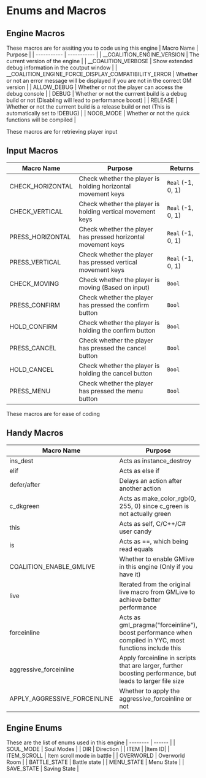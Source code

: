 # Enums and Macros
## Engine Macros
These macros are for assiting you to code using this engine
| Macro Name | Purpose |
| ----------- | ----------- |
| \_\_COALITION_ENGINE_VERSION | The current version of the engine |
| \_\_COALITION_VERBOSE | Show extended debug information in the coutput window |
| \_\_COALITION_ENGINE_FORCE_DISPLAY_COMPATIBILITY_ERROR | Whether or not an error message will be displayed if you are not in the correct GM version |
| ALLOW_DEBUG | Whether or not the player can access the debug console |
| DEBUG | Whether or not the currrent build is a debug build or not (Disabling will lead to performance boost) |
| RELEASE | Whether or not the currrent build is a release build or not (This is automatically set to !DEBUG) |
| NOOB_MODE | Whether or not the quick functions will be compiled |

These macros are for retrieving player input
## Input Macros
| Macro Name | Purpose | Returns |
| ----------- | ----------- | ----------- |
| CHECK_HORIZONTAL | Check whether the player is holding horizontal movement keys | `Real` (-1, 0, 1) |
| CHECK_VERTICAL | Check whether the player is holding vertical movement keys | `Real` (-1, 0, 1) |
| PRESS_HORIZONTAL | Check whether the player has pressed horizontal movement keys | `Real` (-1, 0, 1) |
| PRESS_VERTICAL | Check whether the player has pressed vertical movement keys | `Real` (-1, 0, 1) |
| CHECK_MOVING | Check whether the player is moving (Based on input) | `Bool` |
| PRESS_CONFIRM | Check whether the player has pressed the confirm button | `Bool` |
| HOLD_CONFIRM | Check whether the player is holding the confirm button | `Bool` |
| PRESS_CANCEL | Check whether the player has pressed the cancel button | `Bool` |
| HOLD_CANCEL | Check whether the player is holding the cancel button | `Bool` |
| PRESS_MENU | Check whether the player has pressed the menu button | `Bool` |
These macros are for ease of coding
## Handy Macros
| Macro Name | Purpose |
| ----------- | ----------- |
| ins_dest | Acts as instance_destroy |
| elif | Acts as else if |
| defer/after | Delays an action after another action |
| c_dkgreen | Acts as make_color_rgb(0, 255, 0) since c_green is not actually green |
| this | Acts as self, C/C++/C# user candy |
| is | Acts as ==, which being read equals |
| COALITION_ENABLE_GMLIVE | Whether to enable GMlive in this engine (Only if you have it) |
| live | Iterated from the original live macro from GMLive to achieve better performance |
| forceinline | Acts as gml_pragma("forceinline"), boost performance when compiled in YYC, most functions include this |
| aggressive_forceinline | Apply forceinline in scripts that are larger, further boosting performance, but leads to larger file size |
| APPLY_AGGRESSIVE_FORCEINLINE | Whether to apply the aggressive_forceinline or not |
## Engine Enums
These are the list of enums used in this engine
| -------- | ------ |
| SOUL_MODE | Soul Modes |
| DIR | Direction |
| ITEM | |Item ID|
| ITEM_SCROLL | Item scroll mode in battle |
| OVERWORLD | Overworld Room |
| BATTLE_STATE | Battle state |
| MENU_STATE | Menu State |
| SAVE_STATE | Saving State |
